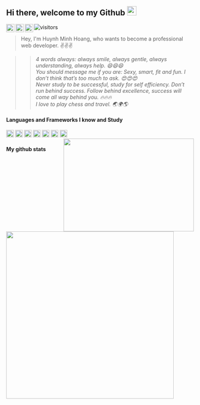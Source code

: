 ## Hi there, welcome to my Github <img src="https://user-images.githubusercontent.com/67463412/129594509-ebe7e349-b763-498c-9d0e-021d6cee5d40.gif" width="25" />
[<img alt="Linkedin" align="left" width="22" src="https://user-images.githubusercontent.com/67463412/129690377-cb0e0efa-043e-473e-ad5c-9f6fceb7b34e.png" />][linkedin]
[<img alt="Gmail" align="left" width="22" src="https://user-images.githubusercontent.com/67463412/129690527-c3978e56-ab4a-45f5-9c2c-3ac0222c89f1.png" />][gmail]
[<img alt="Spotify" align="left" width="22" src="https://user-images.githubusercontent.com/67463412/130736218-b0b19779-48fc-48ff-87e4-67ab7e2c9a9f.png" />][spotify]
![visitors](https://visitor-badge.glitch.me/badge?page_id=TonTon69)

[linkedin]: https://www.linkedin.com/in/humiho69
[gmail]: mailto:hoanghuynh0609@gmail.com
[spotify]: https://open.spotify.com/playlist/0Cyxs9TnGZR7RIDwr614LB?si=c5f614fa86854ae4

> Hey, I'm Huynh Minh Hoang, who wants to become a professional web developer. ✌️✌️✌️

>> *4 words always: always smile, always gentle, always understanding, always help. 😄😄😄\
You should message me if you are: Sexy, smart, fit and fun. I don’t think that’s too much to ask. 😍😍😍\
Never study to be successful, study for self efficiency. Don’t run behind success. Follow behind excellence, success will come all way behind you. 🔥🔥🔥\
I love to play chess and travel. 🌏🌍🌎*

#### Languages and Frameworks I know and Study

<code><img width="20" src="https://user-images.githubusercontent.com/67463412/129682914-b775d29f-107c-42c4-b7df-064a12edcfb6.png" /></code>
<code><img width="20" src="https://user-images.githubusercontent.com/67463412/129682987-540e581b-999d-4ea1-bf3c-50c5216e9400.png" /></code>
<code><img width="20" src="https://user-images.githubusercontent.com/67463412/129683263-3a59278c-7ed0-4aa0-904c-698634df26a4.png" /></code>
<code><img width="20" src="https://user-images.githubusercontent.com/67463412/129683635-226e9808-f7bd-441c-9479-553c0d2f0ba0.png" /></code>
<code><img width="20" src="https://user-images.githubusercontent.com/67463412/129683778-91b7d0c7-ecf5-4f38-9e1e-52678e14512f.png" /></code>
<code><img width="20" src="https://user-images.githubusercontent.com/67463412/129683735-cf63ca20-e337-47c5-afba-cc55db9a4d22.png" /></code>
<code><img width="20" src="https://user-images.githubusercontent.com/67463412/129683854-98cdb97b-1677-4319-b0b7-3977b2b22c36.png" /></code>
<img align="right" src="https://user-images.githubusercontent.com/67463412/129671456-61ef0d33-44b3-472d-916b-8dbad6b628a0.gif" width="350" height="250" /> 

#### My github stats
<img width="450" src="https://github-readme-stats.vercel.app/api?username=TonTon69&theme=great-gatsby&show_icons=true" />
